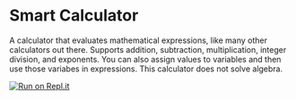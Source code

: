 # Smart Calculator
A calculator that evaluates mathematical expressions, like many other calculators out there. Supports addition, subtraction, multiplication, integer division, and exponents. You can also assign values to variables and then use those variabes in expressions. This calculator does not solve algebra.

[![Run on Repl.it](https://repl.it/badge/github/jasonalantolbert/smart-calculator)](https://repl.it/@jasontolbertjr/smart-calculator)
